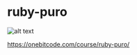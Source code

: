 # ruby-puro

![alt text](./assets/img/200px-Ruby_logo.svg "Logo Title Text 1")

https://onebitcode.com/course/ruby-puro/
